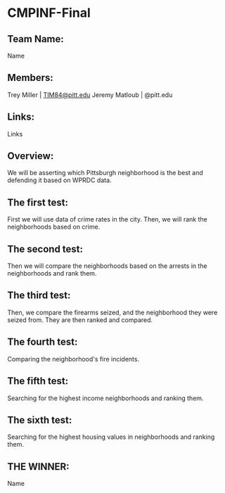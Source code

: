 # CMPINF-Final

## Team Name: 
Name
## Members:
Trey Miller | TIM84@pitt.edu
Jeremy Matloub | @pitt.edu

## Links:
Links
## Overview:
We will be asserting which Pittsburgh neighborhood is the best and defending it based on WPRDC data. 

## The first test:
First we will use data of crime rates in the city. Then, we will rank the neighborhoods based on crime.

## The second test:
Then we will compare the neighborhoods based on the arrests in the neighborhoods and rank them.

## The third test:
Then, we compare the firearms seized, and the neighborhood they were seized from. They are then ranked and compared.

## The fourth test: 
Comparing the neighborhood's fire incidents.

## The fifth test: 
Searching for the highest income neighborhoods and ranking them.

## The sixth test: 
Searching for the highest housing values in neighborhoods and ranking them. 

## THE WINNER:

Name
